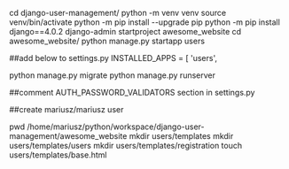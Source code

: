 cd django-user-management/
python -m venv venv
source venv/bin/activate
python -m pip install --upgrade pip
python -m pip install django==4.0.2
django-admin startproject awesome_website
cd awesome_website/
python manage.py startapp users


##add below to settings.py
INSTALLED_APPS = [
    'users',


python manage.py migrate
python manage.py runserver

##comment AUTH_PASSWORD_VALIDATORS section in settings.py

##create mariusz/mariusz user

pwd
/home/mariusz/python/workspace/django-user-management/awesome_website
mkdir users/templates
mkdir users/templates/users
mkdir users/templates/registration
touch users/templates/base.html